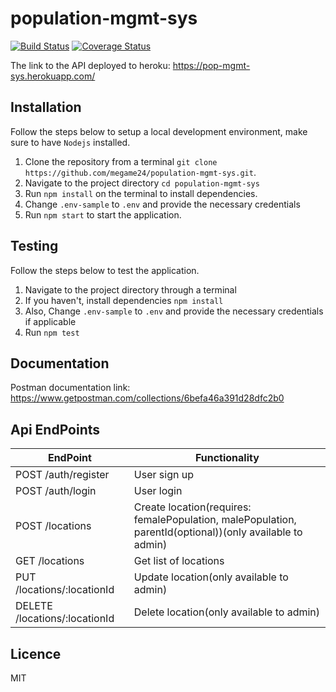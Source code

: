 # population-mgmt-sys

[![Build Status](https://travis-ci.org/megame24/population-mgmt-sys.svg?branch=develop)](https://travis-ci.org/megame24/population-mgmt-sys)
[![Coverage Status](https://coveralls.io/repos/github/megame24/population-mgmt-sys/badge.svg?branch=develop)](https://coveralls.io/github/megame24/population-mgmt-sys?branch=develop)

The link to the API deployed to heroku: https://pop-mgmt-sys.herokuapp.com/

## Installation

Follow the steps below to setup a local development environment, make sure to have `Nodejs` installed.

1.  Clone the repository from a terminal `git clone https://github.com/megame24/population-mgmt-sys.git`.
2.  Navigate to the project directory `cd population-mgmt-sys`
3.  Run `npm install` on the terminal to install dependencies.
4.  Change `.env-sample` to `.env` and provide the necessary credentials
5.  Run `npm start` to start the application.

## Testing

Follow the steps below to test the application.

1.  Navigate to the project directory through a terminal
2.  If you haven't, install dependencies `npm install`
3.  Also, Change `.env-sample` to `.env` and provide the necessary credentials if applicable
4.  Run `npm test`

## Documentation

Postman documentation link: https://www.getpostman.com/collections/6befa46a391d28dfc2b0

  
## Api EndPoints

EndPoint                      |   Functionality
------------------------------|------------------------
POST /auth/register        |   User sign up
POST /auth/login             |   User login
POST /locations         |   Create location(requires: femalePopulation, malePopulation, parentId(optional))(only available to admin)
GET /locations       |   Get list of locations
PUT  /locations/:locationId         |   Update location(only available to admin)
DELETE  /locations/:locationId      |   Delete location(only available to admin)


## Licence

MIT